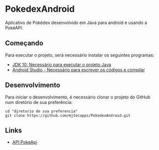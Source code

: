 # PokedexAndroid
Aplicativo de Pokédex desenvolvido em Java para android e usando a PokéAPI.


## Começando

Para executar o projeto, será necessário instalar os seguintes programas:


- [JDK 10: Necessário para executar o projeto Java](http://www.oracle.com/technetwork/java/javase/downloads/jdk10-downloads-4416644.html)
- [Android Studio - Necessário para escrever os códigos e compilar](https://developer.android.com/studio?hl=pt&gclid=CjwKCAjw9r-DBhBxEiwA9qYUpZI4eSFXLsyuMwycKgI94pkZOJ0NjD-QJHfUBCtE_mhR3UOepIRZdRoCE4QQAvD_BwE&gclsrc=aw.ds)

## Desenvolvimento

Para iniciar o desenvolvimento, é necessário clonar o projeto do GitHub num diretório de sua preferência:

```shell
cd "diretorio de sua preferencia"
git clone https://github.com/mjtecapps/PokedexAndroid.git
```


## Links

- [API PokeApi](https://pokeapi.co/)



